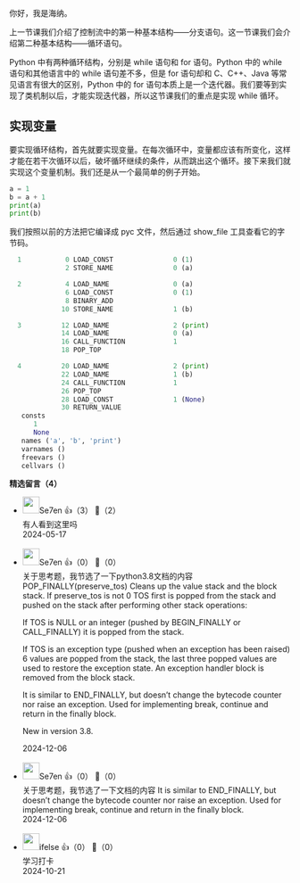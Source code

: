你好，我是海纳。

上一节课我们介绍了控制流中的第一种基本结构——分支语句。这一节课我们会介绍第二种基本结构——循环语句。

Python 中有两种循环结构，分别是 while 语句和 for 语句。Python 中的 while 语句和其他语言中的 while 语句差不多，但是 for 语句却和 C、C++、Java 等常见语言有很大的区别，Python 中的 for 语句本质上是一个迭代器。我们要等到实现了类机制以后，才能实现迭代器，所以这节课我们的重点是实现 while 循环。

## 实现变量

要实现循环结构，首先就要实现变量。在每次循环中，变量都应该有所变化，这样才能在若干次循环以后，破坏循环继续的条件，从而跳出这个循环。接下来我们就实现这个变量机制。我们还是从一个最简单的例子开始。

```python
a = 1
b = a + 1
print(a)
print(b)
```

我们按照以前的方法把它编译成 pyc 文件，然后通过 show\_file 工具查看它的字节码。

```python
  1           0 LOAD_CONST               0 (1)
              2 STORE_NAME               0 (a)

  2           4 LOAD_NAME                0 (a)
              6 LOAD_CONST               0 (1)
              8 BINARY_ADD
             10 STORE_NAME               1 (b)

  3          12 LOAD_NAME                2 (print)
             14 LOAD_NAME                0 (a)
             16 CALL_FUNCTION            1
             18 POP_TOP

  4          20 LOAD_NAME                2 (print)
             22 LOAD_NAME                1 (b)
             24 CALL_FUNCTION            1
             26 POP_TOP
             28 LOAD_CONST               1 (None)
             30 RETURN_VALUE
   consts
      1
      None
   names ('a', 'b', 'print')
   varnames ()
   freevars ()
   cellvars ()
```
<div><strong>精选留言（4）</strong></div><ul>
<li><img src="https://static001.geekbang.org/account/avatar/00/12/b2/98/82b76c88.jpg" width="30px"><span>Se7en</span> 👍（3） 💬（2）<div>有人看到这里吗</div>2024-05-17</li><br/><li><img src="https://static001.geekbang.org/account/avatar/00/12/b2/98/82b76c88.jpg" width="30px"><span>Se7en</span> 👍（0） 💬（0）<div>关于思考题，我节选了一下python3.8文档的内容
POP_FINALLY(preserve_tos)
Cleans up the value stack and the block stack. If preserve_tos is not 0 TOS first is popped from the stack and pushed on the stack after performing other stack operations:

If TOS is NULL or an integer (pushed by BEGIN_FINALLY or CALL_FINALLY) it is popped from the stack.

If TOS is an exception type (pushed when an exception has been raised) 6 values are popped from the stack, the last three popped values are used to restore the exception state. An exception handler block is removed from the block stack.

It is similar to END_FINALLY, but doesn’t change the bytecode counter nor raise an exception. Used for implementing break, continue and return in the finally block.

New in version 3.8.</div>2024-12-06</li><br/><li><img src="https://static001.geekbang.org/account/avatar/00/12/b2/98/82b76c88.jpg" width="30px"><span>Se7en</span> 👍（0） 💬（0）<div>关于思考题，我节选了一下文档的内容
It is similar to END_FINALLY, but doesn’t change the bytecode counter nor raise an exception. Used for implementing break, continue and return in the finally block.</div>2024-12-06</li><br/><li><img src="https://static001.geekbang.org/account/avatar/00/26/eb/d7/90391376.jpg" width="30px"><span>ifelse</span> 👍（0） 💬（0）<div>学习打卡</div>2024-10-21</li><br/>
</ul>